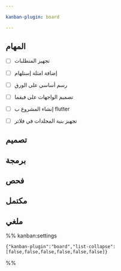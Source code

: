 ```yaml
---

kanban-plugin: board

---
```


## المهام

- [ ] تجهيز المتطلبات
- [ ] إضافة امثلة إستلهام
- [ ] رسم أساسي على الورق
- [ ] تصميم الواجهات على فيقما
- [ ] إنشاء المشروع ب flutter
- [ ] تجهيز بنية المجلدات في فلاتر


## تصميم



## برمجة



## فحص



## مكتمل



## ملغي





%% kanban:settings
```
{"kanban-plugin":"board","list-collapse":[false,false,false,false,false,false]}
```
%%
